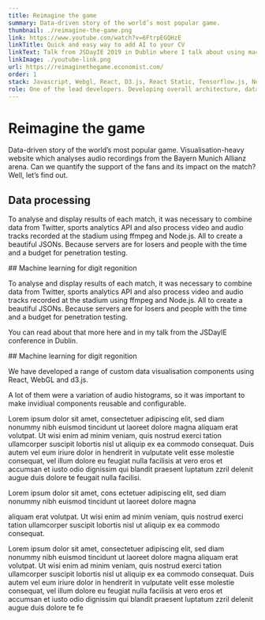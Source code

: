 ```yaml
---
title: Reimagine the game
summary: Data-driven story of the world’s most popular game.
thumbnail: ./reimagine-the-game.png
link: https://www.youtube.com/watch?v=6FtrpEGQHzE
linkTitle: Quick and easy way to add AI to your CV
linkText: Talk from JSDayIE 2019 in Dublin where I talk about using machine learning and digit recognition in Javascript for the Reimagine the game project.
linkImage: ./youtube-link.png
url: https://reimaginethegame.economist.com/
order: 1
stack: Javascript, Webgl, React, D3.js, React Static, Tensorflow.js, Node.js, Ffmpeg
role: One of the lead developers. Developing overall architecture, data-processing pipelines and bespoke visualisations.
---
```


# Reimagine the game

Data-driven story of the world’s most popular game. Visualisation-heavy website which analyses audio recordings from the Bayern Munich Allianz arena. Can we quantify the support of the fans and its impact on the match? Well, let’s find out.

## Data processing

To analyse and display results of each match, it was necessary to combine data from Twitter, sports analytics API and also process video and audio tracks recorded at the stadium using ffmpeg and Node.js. All to create a beautiful JSONs. Because servers are for losers and people with the time and a budget for penetration testing.

## Machine learning for digit regonition

To analyse and display results of each match, it was necessary to combine data from Twitter, sports analytics API and also process video and audio tracks recorded at the stadium using ffmpeg and Node.js. All to create a beautiful JSONs. Because servers are for losers and people with the time and a budget for penetration testing.

You can read about that more here and in my talk from the JSDayIE conference in Dublin.

## Machine learning for digit regonition

We have developed a range of custom data visualisation components using React, WebGL and d3.js. 

A lot of them were a variation of audio histograms, so it was important to make invidiual components reusable and configurable.

Lorem ipsum dolor sit amet, consectetuer adipiscing elit, sed diam nonummy nibh euismod tincidunt ut laoreet dolore magna aliquam erat volutpat. Ut wisi enim ad minim veniam, quis nostrud exerci tation ullamcorper suscipit lobortis nisl ut aliquip ex ea commodo consequat. Duis autem vel eum iriure dolor in hendrerit in vulputate velit esse molestie consequat, vel illum dolore eu feugiat nulla facilisis at vero eros et accumsan et iusto odio dignissim qui blandit praesent luptatum zzril delenit augue duis dolore te feugait nulla facilisi.

Lorem ipsum dolor sit amet, cons ectetuer adipiscing elit, sed diam nonummy nibh euismod tincidunt ut laoreet dolore magna 

aliquam erat volutpat. Ut wisi enim ad minim veniam, quis nostrud exerci tation ullamcorper suscipit lobortis nisl ut aliquip ex ea commodo consequat.

Lorem ipsum dolor sit amet, consectetuer adipiscing elit, sed diam nonummy nibh euismod tincidunt ut laoreet dolore magna aliquam erat volutpat. Ut wisi enim ad minim veniam, quis nostrud exerci tation ullamcorper suscipit lobortis nisl ut aliquip ex ea commodo consequat. Duis autem vel eum iriure dolor in hendrerit in vulputate velit esse molestie consequat, vel illum dolore eu feugiat nulla facilisis at vero eros et accumsan et iusto odio dignissim qui blandit praesent luptatum zzril delenit augue duis dolore te fe